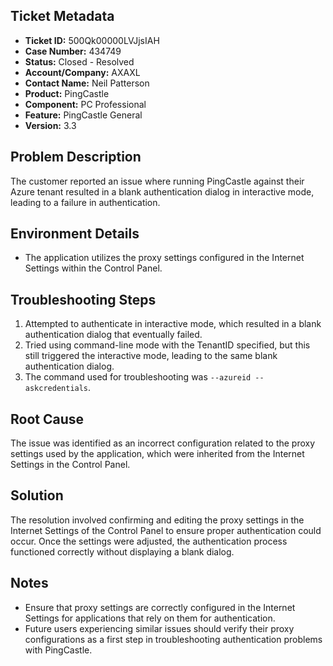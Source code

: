 ## Ticket Metadata
- **Ticket ID:** 500Qk00000LVJjsIAH
- **Case Number:** 434749
- **Status:** Closed - Resolved
- **Account/Company:** AXAXL
- **Contact Name:** Neil Patterson
- **Product:** PingCastle
- **Component:** PC Professional
- **Feature:** PingCastle General
- **Version:** 3.3

## Problem Description
The customer reported an issue where running PingCastle against their Azure tenant resulted in a blank authentication dialog in interactive mode, leading to a failure in authentication.

## Environment Details
- The application utilizes the proxy settings configured in the Internet Settings within the Control Panel.

## Troubleshooting Steps
1. Attempted to authenticate in interactive mode, which resulted in a blank authentication dialog that eventually failed.
2. Tried using command-line mode with the TenantID specified, but this still triggered the interactive mode, leading to the same blank authentication dialog.
3. The command used for troubleshooting was `--azureid --askcredentials`.

## Root Cause
The issue was identified as an incorrect configuration related to the proxy settings used by the application, which were inherited from the Internet Settings in the Control Panel.

## Solution
The resolution involved confirming and editing the proxy settings in the Internet Settings of the Control Panel to ensure proper authentication could occur. Once the settings were adjusted, the authentication process functioned correctly without displaying a blank dialog.

## Notes
- Ensure that proxy settings are correctly configured in the Internet Settings for applications that rely on them for authentication.
- Future users experiencing similar issues should verify their proxy configurations as a first step in troubleshooting authentication problems with PingCastle.
